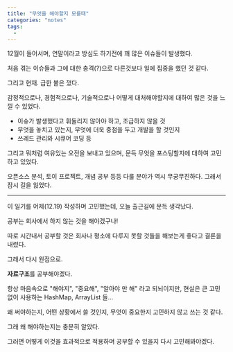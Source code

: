 ```yaml
---
title: "무엇을 해야할지 모를때"
categories: "notes"
tags:
  - 
---
```


12월이 들어서며, 연말이라고 방심도 하기전에 꽤 많은 이슈들이 발생했다.

처음 겪는 이슈들과 그에 대한 충격(?)으로 다른것보다 일에 집중을 했던 것 같다.

그리고 현재. 급한 불은 껐다.

감정적으로나, 경험적으로나, 기술적으로나 어떻게 대처해야할지에 대하여 많은 것을 느낄 수 있었다.

- 이슈가 발생했다고 휘둘리지 않아야 하고, 조급하지 않을 것
- 무엇을 놓치고 있는지, 무엇에 더욱 중점을 두고 개발을 할 것인지
- 쓰레드 관리와 시큐어 코딩 등

그리고 뭐처럼 여유있는 오전을 보내고 있으며, 문득 무엇을 포스팅할지에 대하여 고민하고 있었다.

오픈소스 분석, 토이 프로젝트, 개념 공부 등등 다룰 분야가 역시 무궁무진하다. 그래서 잠시 길을 잃었다.

---

이 일기를 어제(12.19) 작성하며 고민했는데, 오늘 출근길에 문득 생각났다.

공부는 회사에서 하지 않는 것을 해야겠구나!

따로 시간내서 공부할 것은 회사나 평소에 다루지 못할 것들을 해보는게 좋다고 결론을 내렸다.

그래서 다시 원점으로.

**자료구조**를 공부해야겠다.

항상 마음속으로 "해야지", "중요해", "알아야 만 해" 라고 되뇌이지만, 현실은 큰 고민없이 사용하는 HashMap, ArrayList 들...

왜 써야하는지, 어떤 상황에서 쓸 것인지, 무엇이 중요한지 고민하지 않고 쓰는 것 같다.

그래 왜 해야하는지는 충분히 알았다.

그러면 어떻게 이것을 효과적으로 적용하며 공부할 수 있을지 다시 고민해봐야겠다.